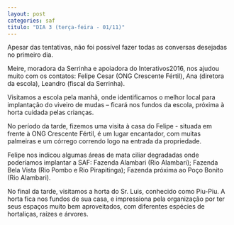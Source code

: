 ```yaml
---
layout: post
categories: saf
titulo: "DIA 3 (terça-feira - 01/11)"
---
```


Apesar das tentativas, não foi possível fazer todas as conversas desejadas no primeiro dia.
  
Meire, moradora da Serrinha e apoiadora do Interativos2016, nos ajudou muito com os contatos: Felipe Cesar (ONG Crescente Fértil), Ana (diretora da escola), Leandro (fiscal da Serrinha).
  
Visitamos a escola pela manhã, onde identificamos o melhor local para implantação do viveiro de mudas – ficará nos fundos da escola, próxima à horta cuidada pelas crianças.
  
No período da tarde, fizemos uma visita à casa do Felipe - situada em frente à ONG Crescente Fértil, é um lugar encantador, com muitas palmeiras e um córrego correndo logo na entrada da propriedade.
  
Felipe nos indicou algumas áreas de mata ciliar degradadas onde poderíamos implantar a SAF: Fazenda Alambari (Rio Alambari); Fazenda Bela Vista (Rio Pombo e Rio Pirapitinga); Fazenda próxima ao Poço Bonito (Rio Alambari).
  
No final da tarde, visitamos a horta do Sr. Luis, conhecido como Piu-Piu. A horta fica nos fundos de sua casa, e impressiona pela organização por ter seus espaços muito bem aproveitados, com diferentes espécies de hortaliças, raízes e árvores.
